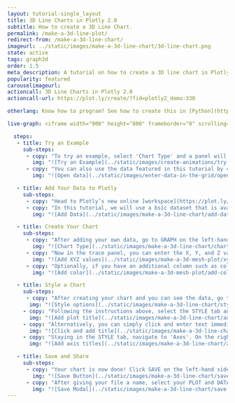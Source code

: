 ```yaml
---
layout: tutorial-single_layout
title: 3D Line Charts in Plotly 2.0
subtitle: How to create a 3D Line Chart.
permalink: /make-a-3d-line-plot/
redirect-from: /make-a-3d-line-chart/
imageurl: ../static/images/make-a-3d-line-chart/3d-line-chart.png
state: active
tags: graph3d
order: 1.5
meta_description: A tutorial on how to create a 3D line chart in Plotly 2.0.
popularity: featured
carouselimageurl:
actioncall: 3D Line Charts in Plotly 2.0
actioncall-url: https://plot.ly/create/?fid=plotly2_demo:330

otherlang: Know how to program? See how to create this in [Python](https://plot.ly/python/3d-line-plots/) or [R](https://plot.ly/r/3d-line-plots/).

live-graph: <iframe width="900" height="800" frameborder="0" scrolling="no" src="//plot.ly/~plotly2_demo/330.embed"></iframe>

  steps:
   - title: Try an Example
     sub-steps:
      - copy: "To try an example, select 'Chart Type' and a panel will appear with chart type options. Once you locate the 3D line icon under the '3d'column, you can check out an example before adding your own data by clicking the little graph icon that will show what a sample chart looks like after adding data and playing with the style. You'll also see what labels and style attributes were selected for this specific chart, as well as the end result."
        img: "![Try an Example](../static/images/create-animations/try-an-example.png)"
      - copy: "You can also use the data featured in this tutorial by clicking on 'Open This Data in Plotly' on the left-hand side. It'll open in your workspace."
        img: "![Open data](../static/images/enter-data-in-the-grid/open-this-data.png)"

   - title: Add Your Data to Plotly
     sub-steps:
      - copy: "Head to Plotly’s new online [workspace](https://plot.ly/create) and add your data. You have the option of typing directly in the grid, uploading your file, or entering a URL of an online dataset. Plotly accepts .xls, .xlsx, or .csv files. For more information on how to enter your data, see [this](http://help.plot.ly/add-data-to-the-plotly-grid/) tutorial."
      - copy: "In this tutorial, we will use a bsic dataset that is available via [Plotly's dataset repo](https://raw.githubusercontent.com/plotly/datasets/master/3d-line1.csv). Simply copy the URL and then navigate back to the Plotly workspace. Now, click 'IMPORT', select the 'By URL' tab, and paste in the the URL."
        img: "![Add Data](../static/images/make-a-3d-line-chart/add-data.png)"

   - title: Create Your Chart
     sub-steps:
      - copy: "After adding your own data, go to GRAPH on the left-hand side, then 'Create'. Choose '3D Line' in the '3d' column."
        img: "![Chart Type](../static/images/make-a-3d-line-chart/chart-type.png)"
      - copy: "Now in the trace panel, you can enter the X, Y, and Z values via the dropdowns to create the plot."
        img: "![Add XYZ values](../static/images/make-a-3d-mesh-plot/xyz-values.png)"
      - copy: "Optionally, if you have an additional column such as color you can add it in the same trace panel, again via the dropdown."
        img: "![Add color](../static/images/make-a-3d-mesh-plot/add-color.png)"

   - title: Style a Chart
     sub-steps:
      - copy: "After creating your chart and you can see the data, go to STYLE on the left-hand-side. Here, you have multiple options for styling your plot. In this tutorial, we will just select two basic stylings. Namely, add a chart title and axis titles."
       img: "![Style options](../static/images/make-a-3d-line-chart/styling-options.png)"
     - copy: "Following the instructions above, select the STYLE tab and then 'Layout'. In the panel to the right select 'Titles and Fonts'. Now enter '3D Line Chart' in the available text box. Optionally, you can make this bold, italic, and change fonts. In addition, you can use latex or edit the text in HTML."
       img: "![Add plot title](../static/images/make-a-3d-line-chart/add-title.png)"
     - copy: "Alternatively, you can simply click and enter text immediately on the plot where the title would be located."
       img: "![Click and add title](../static/images/make-a-3d-line-chart/click-add-title.png)"
     - copy: "Staying in the STYLE tab, navigate to 'Axes'. On the right-hand side, select 'title', here you can edit each axis label in the same fashion as previously."
       img: "![Add axis titles](../static/images/make-a-3d-line-chart/add-axis-titles.png)"

   - title: Save and Share
     sub-steps:
      - copy: "Your chart is now done! Click SAVE on the left-hand side."
        img: "![Save Button](../static/images/make-a-3d-line-chart/save-button.png)"
      - copy: "After giving your file a name, select your PLOT and DATA as 'Public' or 'Private'. For more information on how sharing works, including the difference between private, public and secret sharing, visit [this](http://help.plot.ly/save-share-and-export-in-plotly/) page."
        img: "![Save Modal](../static/images/make-a-3d-line-chart/save-modal.png)"
---
```

